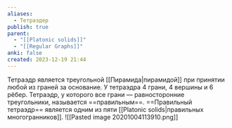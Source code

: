 ```yaml
---
aliases:
  - Тетраэдер
publish: true
parent:
  - "[[Platonic solids]]"
  - "[[Regular Graphs]]"
anki: false
created: 2023-12-19 21:44
---
```


Тетраэдр является треугольной [[Пирамида|пирамидой]] при принятии любой из граней за основание. У тетраэдра 4 грани, 4 вершины и 6 рёбер. 
Тетраэдр, у которого все грани — равносторонние треугольники, называется ==правильным==. 
==Правильный тетраэдр== является одним из пяти [[Platonic solids|правильных многогранников]].
![[Pasted image 20201004113910.png]]